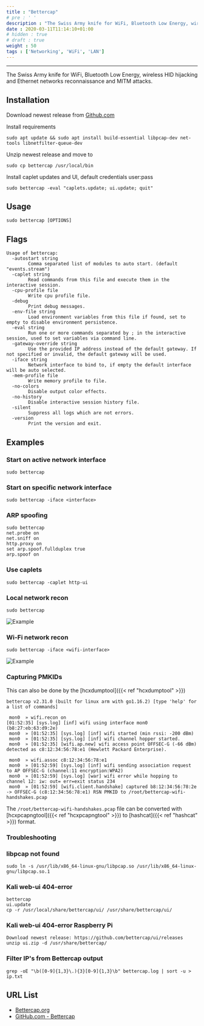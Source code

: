 ```yaml
---
title : "Bettercap"
# pre : ' '
description : "The Swiss Army knife for WiFi, Bluetooth Low Energy, wireless HID hijacking and Ethernet networks reconnaissance and MITM attacks."
date : 2020-03-11T11:14:10+01:00
# hidden : true
# draft : true
weight : 50
tags : ['Networking', 'WiFi', 'LAN']
---
```


---

The Swiss Army knife for WiFi, Bluetooth Low Energy, wireless HID hijacking and Ethernet networks reconnaissance and MITM attacks.

## Installation

Download newest release from [Github.com](https://github.com/bettercap/bettercap/releases)

Install requirements

```plain
sudo apt update && sudo apt install build-essential libpcap-dev net-tools libnetfilter-queue-dev
```

Unzip newest release and move to

```plain
sudo cp bettercap /usr/local/bin
```

Install caplet updates and UI, default credentials user:pass

```plain
sudo bettercap -eval "caplets.update; ui.update; quit"
```

## Usage

```plain
sudo bettercap [OPTIONS]
```

## Flags

```plain
Usage of bettercap:
  -autostart string
        Comma separated list of modules to auto start. (default "events.stream")
  -caplet string
        Read commands from this file and execute them in the interactive session.
  -cpu-profile file
        Write cpu profile file.
  -debug
        Print debug messages.
  -env-file string
        Load environment variables from this file if found, set to empty to disable environment persistence.
  -eval string
        Run one or more commands separated by ; in the interactive session, used to set variables via command line.
  -gateway-override string
        Use the provided IP address instead of the default gateway. If not specified or invalid, the default gateway will be used.
  -iface string
        Network interface to bind to, if empty the default interface will be auto selected.
  -mem-profile file
        Write memory profile to file.
  -no-colors
        Disable output color effects.
  -no-history
        Disable interactive session history file.
  -silent
        Suppress all logs which are not errors.
  -version
        Print the version and exit.
```

## Examples

### Start on active network interface

```plain
sudo bettercap
```

### Start on specific network interface

```plain
sudo bettercap -iface <interface>
```

### ARP spoofing

```plain
sudo bettercap
net.probe on
net.sniff on
http.proxy on
set arp.spoof.fullduplex true
arp.spoof on
```

### Use caplets

```plain
sudo bettercap -caplet http-ui
```

### Local network recon

```plain
sudo bettercap
```

![Example](images/example-1.png)

### Wi-Fi network recon

```plain
sudo bettercap -iface <wifi-interface>
```

![Example](images/example-2.png)

### Capturing PMKIDs

This can also be done by the [hcxdumptool]({{< ref "hcxdumptool" >}})

```plain
bettercap v2.31.0 (built for linux arm with go1.16.2) [type 'help' for a list of commands]

 mon0  » wifi.recon on
[01:52:35] [sys.log] [inf] wifi using interface mon0 (b8:27:eb:63:d9:2e)
 mon0  » [01:52:35] [sys.log] [inf] wifi started (min rssi: -200 dBm)
 mon0  » [01:52:35] [sys.log] [inf] wifi channel hopper started.
 mon0  » [01:52:35] [wifi.ap.new] wifi access point OFFSEC-G (-66 dBm) detected as c8:12:34:56:78:e1 (Hewlett Packard Enterprise).

 mon0  » wifi.assoc c8:12:34:56:78:e1
 mon0  » [01:52:59] [sys.log] [inf] wifi sending association request to AP OFFSEC-G (channel:11 encryption:WPA2)
 mon0  » [01:52:59] [sys.log] [war] wifi error while hopping to channel 12: iw: out= err=exit status 234
 mon0  » [01:52:59] [wifi.client.handshake] captured b8:12:34:56:78:2e -> OFFSEC-G (c8:12:34:56:78:e1) RSN PMKID to /root/bettercap-wifi-handshakes.pcap
```

The `/root/bettercap-wifi-handshakes.pcap` file can be converted with [hcxpcapngtool]({{< ref "hcxpcapngtool" >}}) to [hashcat]({{< ref "hashcat" >}}) format.

### Troubleshooting

### libpcap not found

```plain
sudo ln -s /usr/lib/x86_64-linux-gnu/libpcap.so /usr/lib/x86_64-linux-gnu/libpcap.so.1
```

### Kali web-ui 404-error

```plain
bettercap
ui.update
cp -r /usr/local/share/bettercap/ui/ /usr/share/bettercap/ui/
```

### Kali web-ui 404-error Raspberry Pi

```plain
Download newest release: https://github.com/bettercap/ui/releases
unzip ui.zip -d /usr/share/bettercap/
```

### Filter IP's from Bettercap output

```plain
grep -oE "\b([0-9]{1,3}\.){3}[0-9]{1,3}\b" bettercap.log | sort -u > ip.txt
```

## URL List

- [Bettercap.org](https://www.bettercap.org/)
- [GitHub.com - Bettercap](https://github.com/bettercap/bettercap/)

